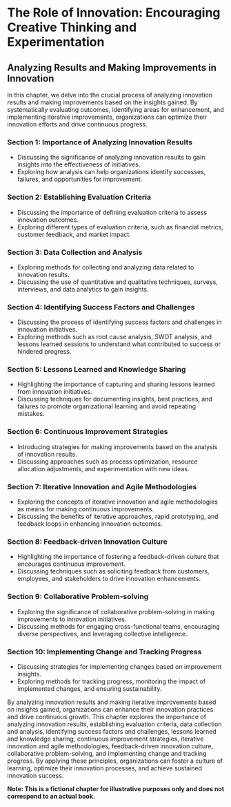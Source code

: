 The Role of Innovation: Encouraging Creative Thinking and Experimentation
=========================================================================

Analyzing Results and Making Improvements in Innovation
-------------------------------------------------------------------

In this chapter, we delve into the crucial process of analyzing innovation results and making improvements based on the insights gained. By systematically evaluating outcomes, identifying areas for enhancement, and implementing iterative improvements, organizations can optimize their innovation efforts and drive continuous progress.

### Section 1: Importance of Analyzing Innovation Results

* Discussing the significance of analyzing innovation results to gain insights into the effectiveness of initiatives.
* Exploring how analysis can help organizations identify successes, failures, and opportunities for improvement.

### Section 2: Establishing Evaluation Criteria

* Discussing the importance of defining evaluation criteria to assess innovation outcomes.
* Exploring different types of evaluation criteria, such as financial metrics, customer feedback, and market impact.

### Section 3: Data Collection and Analysis

* Exploring methods for collecting and analyzing data related to innovation results.
* Discussing the use of quantitative and qualitative techniques, surveys, interviews, and data analytics to gain insights.

### Section 4: Identifying Success Factors and Challenges

* Discussing the process of identifying success factors and challenges in innovation initiatives.
* Exploring methods such as root cause analysis, SWOT analysis, and lessons learned sessions to understand what contributed to success or hindered progress.

### Section 5: Lessons Learned and Knowledge Sharing

* Highlighting the importance of capturing and sharing lessons learned from innovation initiatives.
* Discussing techniques for documenting insights, best practices, and failures to promote organizational learning and avoid repeating mistakes.

### Section 6: Continuous Improvement Strategies

* Introducing strategies for making improvements based on the analysis of innovation results.
* Discussing approaches such as process optimization, resource allocation adjustments, and experimentation with new ideas.

### Section 7: Iterative Innovation and Agile Methodologies

* Exploring the concepts of iterative innovation and agile methodologies as means for making continuous improvements.
* Discussing the benefits of iterative approaches, rapid prototyping, and feedback loops in enhancing innovation outcomes.

### Section 8: Feedback-driven Innovation Culture

* Highlighting the importance of fostering a feedback-driven culture that encourages continuous improvement.
* Discussing techniques such as soliciting feedback from customers, employees, and stakeholders to drive innovation enhancements.

### Section 9: Collaborative Problem-solving

* Exploring the significance of collaborative problem-solving in making improvements to innovation initiatives.
* Discussing methods for engaging cross-functional teams, encouraging diverse perspectives, and leveraging collective intelligence.

### Section 10: Implementing Change and Tracking Progress

* Discussing strategies for implementing changes based on improvement insights.
* Exploring methods for tracking progress, monitoring the impact of implemented changes, and ensuring sustainability.

By analyzing innovation results and making iterative improvements based on insights gained, organizations can enhance their innovation practices and drive continuous growth. This chapter explores the importance of analyzing innovation results, establishing evaluation criteria, data collection and analysis, identifying success factors and challenges, lessons learned and knowledge sharing, continuous improvement strategies, iterative innovation and agile methodologies, feedback-driven innovation culture, collaborative problem-solving, and implementing change and tracking progress. By applying these principles, organizations can foster a culture of learning, optimize their innovation processes, and achieve sustained innovation success.

**Note: This is a fictional chapter for illustrative purposes only and does not correspond to an actual book.**
